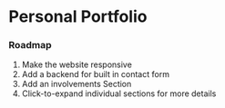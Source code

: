 # Personal Portfolio

### Roadmap
1. Make the website responsive
2. Add a backend for built in contact form
3. Add an involvements Section
4. Click-to-expand individual sections for more details
